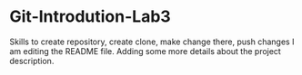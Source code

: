 # Git-Introdution-Lab3
Skills to create repository, create clone, make change there, push changes
I am editing the README file. Adding some more details about the project description.
